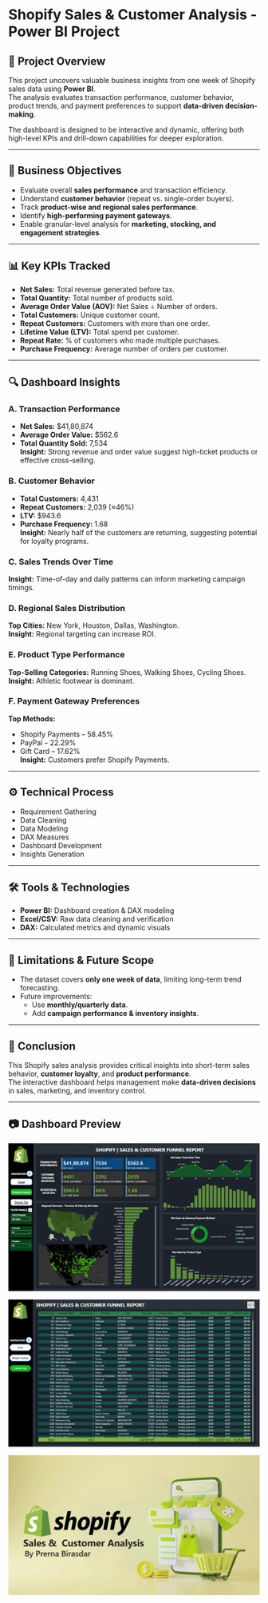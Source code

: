 # Shopify Sales & Customer Analysis - Power BI Project

## 📌 Project Overview
This project uncovers valuable business insights from one week of Shopify sales data using **Power BI**.  
The analysis evaluates transaction performance, customer behavior, product trends, and payment preferences to support **data-driven decision-making**.  

The dashboard is designed to be interactive and dynamic, offering both high-level KPIs and drill-down capabilities for deeper exploration.

---

## 🎯 Business Objectives
- Evaluate overall **sales performance** and transaction efficiency.
- Understand **customer behavior** (repeat vs. single-order buyers).
- Track **product-wise and regional sales performance**.
- Identify **high-performing payment gateways**.
- Enable granular-level analysis for **marketing, stocking, and engagement strategies**.

---

## 📊 Key KPIs Tracked
- **Net Sales:** Total revenue generated before tax.  
- **Total Quantity:** Total number of products sold.  
- **Average Order Value (AOV):** Net Sales ÷ Number of orders.  
- **Total Customers:** Unique customer count.  
- **Repeat Customers:** Customers with more than one order.  
- **Lifetime Value (LTV):** Total spend per customer.  
- **Repeat Rate:** % of customers who made multiple purchases.  
- **Purchase Frequency:** Average number of orders per customer.  

---

## 🔍 Dashboard Insights

### **A. Transaction Performance**
- **Net Sales:** $41,80,874  
- **Average Order Value:** $562.6  
- **Total Quantity Sold:** 7,534  
**Insight:** Strong revenue and order value suggest high-ticket products or effective cross-selling.

### **B. Customer Behavior**
- **Total Customers:** 4,431  
- **Repeat Customers:** 2,039 (≈46%)  
- **LTV:** $943.6  
- **Purchase Frequency:** 1.68  
**Insight:** Nearly half of the customers are returning, suggesting potential for loyalty programs.

### **C. Sales Trends Over Time**
**Insight:** Time-of-day and daily patterns can inform marketing campaign timings.

### **D. Regional Sales Distribution**
**Top Cities:** New York, Houston, Dallas, Washington.  
**Insight:** Regional targeting can increase ROI.

### **E. Product Type Performance**
**Top-Selling Categories:** Running Shoes, Walking Shoes, Cycling Shoes.  
**Insight:** Athletic footwear is dominant.

### **F. Payment Gateway Preferences**
**Top Methods:**  
- Shopify Payments – 58.45%  
- PayPal – 22.29%  
- Gift Card – 17.62%  
**Insight:** Customers prefer Shopify Payments.

---

## ⚙ Technical Process
- Requirement Gathering  
- Data Cleaning  
- Data Modeling  
- DAX Measures  
- Dashboard Development  
- Insights Generation  

---

## 🛠 Tools & Technologies
- **Power BI:** Dashboard creation & DAX modeling  
- **Excel/CSV:** Raw data cleaning and verification  
- **DAX:** Calculated metrics and dynamic visuals  

---

## 🚀 Limitations & Future Scope
- The dataset covers **only one week of data**, limiting long-term trend forecasting.  
- Future improvements:  
  - Use **monthly/quarterly data**.  
  - Add **campaign performance & inventory insights**.

---

## 📌 Conclusion
This Shopify sales analysis provides critical insights into short-term sales behavior, **customer loyalty**, and **product performance**.  
The interactive dashboard helps management make **data-driven decisions** in sales, marketing, and inventory control.

---

## 📷 Dashboard Preview

![Detail Tab Dashboard](.github/Detail_Tab.png)

![Sales Analysis Dashboard](.github/Sales_Analysis.png)

![Cover_Page](.github/Cover_Page.png)


